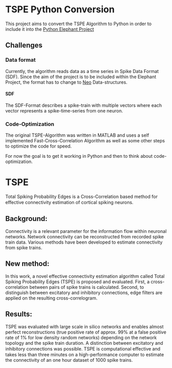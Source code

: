 # TSPE Python Conversion

This project aims to convert the TSPE Algorithm to Python in order to include it into the [Python Elephant Project](https://neuralensemble.org/elephant/)

## Challenges

### Data format

Currently, the algorithm reads data as a time series in Spike Data Format (SDF). Since the aim of the project is to be included within the Elephant Project, the format has to change to [Neo](https://neuralensemble.org/neo/) Data-structures. 

#### SDF

The SDF-Format describes a spike-train with multiple vectors where each vector represents a spike-time-series from one neuron.

### Code-Optimization

The original TSPE-Algorithm was written in MATLAB and uses a self implemented Fast-Cross-Correlation Algorithm as well as some other steps to optimize the code for speed.

For now the goal is to get it working in Python and then to think about code-optimization.

# TSPE

Total Spiking Probability Edges is a Cross-Correlation based method for eﬀective connectivity estimation of cortical spiking neurons.

## Background:
Connectivity is a relevant parameter for the information flow within neuronal networks. Network connectivity can be
reconstructed from recorded spike train data. Various methods have been developed to estimate connectivity from spike
trains.
## New method:
In this work, a novel effective connectivity estimation algorithm called Total Spiking Probability Edges (TSPE) is
proposed and evaluated. First, a cross-correlation between pairs of spike trains is calculated. Second, to distinguish
between excitatory and inhibitory connections, edge filters are applied on the resulting cross-correlogram.
## Results:
TSPE was evaluated with large scale in silico networks and enables almost perfect reconstructions (true positive rate of
approx. 99% at a false positive rate of 1% for low density random networks) depending on the network topology and the
spike train duration. A distinction between excitatory and inhibitory connections was possible. TSPE is computational
eﬀective and takes less than three minutes on a high-performance computer to estimate the connectivity of an one hour
dataset of 1000 spike trains.
